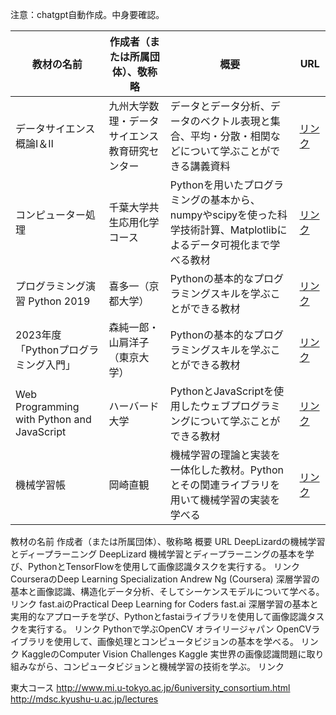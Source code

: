 注意：chatgpt自動作成。中身要確認。

| 教材の名前 | 作成者（または所属団体）、敬称略 | 概要 | URL |
| --- | --- | --- | --- |
| データサイエンス概論Ⅰ＆Ⅱ | 九州大学数理・データサイエンス教育研究センター | データとデータ分析、データのベクトル表現と集合、平均・分散・相関などについて学ぶことができる講義資料 | [リンク](http://mdsc.kyushu-u.ac.jp/lectures) |
| コンピューター処理 | 千葉大学共生応用化学コース | Pythonを用いたプログラミングの基本から、numpyやscipyを使った科学技術計算、Matplotlibによるデータ可視化まで学べる教材 | [リンク](https://amorphous.tf.chiba-u.jp/lecture.files/chem_computer/index.html) |
| プログラミング演習 Python 2019 | 喜多一（京都大学） | Pythonの基本的なプログラミングスキルを学ぶことができる教材 | [リンク](https://repository.kulib.kyoto-u.ac.jp/dspace/handle/2433/245698) |
| 2023年度「Pythonプログラミング入門」 | 森純一郎・山肩洋子（東京大学） | Pythonの基本的なプログラミングスキルを学ぶことができる教材 | [リンク](https://utokyo-ipp.github.io/course/) |
| Web Programming with Python and JavaScript | ハーバード大学 | PythonとJavaScriptを使用したウェブプログラミングについて学ぶことができる教材 | [リンク](https://cs50.jp/web/2020/python/notes/) |
| 機械学習帳 | 岡崎直観 | 機械学習の理論と実装を一体化した教材。Pythonとその関連ライブラリを用いて機械学習の実装を学べる | [リンク](https://chokkan.github.io/mlnote/) |



教材の名前	作成者（または所属団体）、敬称略	概要	URL
DeepLizardの機械学習とディープラーニング	DeepLizard	機械学習とディープラーニングの基本を学び、PythonとTensorFlowを使用して画像認識タスクを実行する。	リンク
CourseraのDeep Learning Specialization	Andrew Ng (Coursera)	深層学習の基本と画像認識、構造化データ分析、そしてシーケンスモデルについて学べる。	リンク
fast.aiのPractical Deep Learning for Coders	fast.ai	深層学習の基本と実用的なアプローチを学び、Pythonとfastaiライブラリを使用して画像認識タスクを実行する。	リンク
Pythonで学ぶOpenCV	オライリージャパン	OpenCVライブラリを使用して、画像処理とコンピュータビジョンの基本を学べる。	リンク
KaggleのComputer Vision Challenges	Kaggle	実世界の画像認識問題に取り組みながら、コンピュータビジョンと機械学習の技術を学ぶ。	リンク

東大コース
http://www.mi.u-tokyo.ac.jp/6university_consortium.html
http://mdsc.kyushu-u.ac.jp/lectures